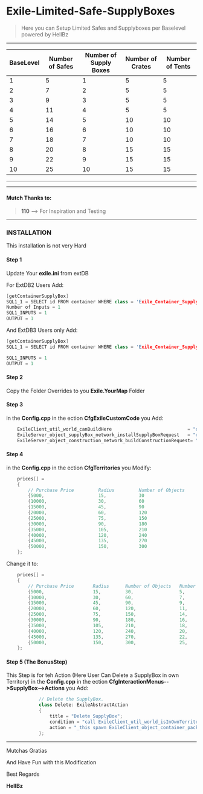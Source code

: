 # Exile-Limited-Safe-SupplyBoxes
>Here you can Setup Limited Safes and Supplyboxes per Baselevel                              
>powered by HellBz
***

BaseLevel | Number of Safes | Number of Supply Boxes| Number of Crates| Number of Tents
------------ | ------------- | ------------- | ------------- | -------------
1 | 5 | 1 | 5 | 5
2 | 7 | 2 | 5 | 5
3 | 9 | 3 | 5 | 5
4 | 11 | 4 | 5 | 5
5 | 14 | 5 | 10 | 10
6 | 16 | 6 | 10 | 10
7 | 18 | 7 | 10 | 10
8 | 20 | 8 | 15 | 15
9 | 22 | 9 | 15 | 15
10 | 25 | 10 | 15 | 15


***


***                                                                                                             
 #### Mutch Thanks to:                                                                                            
 >   **110** --> For Inspiration and Testing                                                    
***
### INSTALLATION

This installation is not very Hard

#### Step 1
Update Your **exile.ini** from extDB

For ExtDB2 Users Add:
```c++
[getContainerSupplyBox]
SQL1_1 = SELECT id FROM container WHERE class = 'Exile_Container_SupplyBox' && territory_id = ?
Number of Inputs = 1
SQL1_INPUTS = 1
OUTPUT = 1
```  

And ExtDB3 Users only Add:
```c++
[getContainerSupplyBox]
SQL1_1 = SELECT id FROM container WHERE class = 'Exile_Container_SupplyBox' && territory_id = ?

SQL1_INPUTS = 1
OUTPUT = 1
```  

#### Step 2
Copy the Folder Overrides to you **Exile.YourMap** Folder

#### Step 3
in the **Config.cpp** in the ection **__CfgExileCustomCode__** you Add:
```c++
    ExileClient_util_world_canBuildHere                            = "overrides\ExileClient_util_world_canBuildHere.sqf";
    ExileServer_object_supplyBox_network_installSupplyBoxRequest   = "overrides\ExileServer_object_supplyBox_network_installSupplyBoxRequest.sqf";
    ExileServer_object_construction_network_buildConstructionRequest= "overrides\ExileServer_object_construction_network_buildConstructionRequest.sqf";
```  

#### Step 4
in the **Config.cpp** in the ection **__CfgTerritories__** you Modify:

```c++
    prices[] = 
    {
        // Purchase Price         Radius         Number of Objects
        {5000,                    15,            30                     }, // Level 1
        {10000,                   30,            60                     }, // Level 2 
        {15000,                   45,            90                     }, // Level 3
        {20000,                   60,            120                    }, // Level 4
        {25000,                   75,            150                    }, // Level 5
        {30000,                   90,            180                    }, // Level 6
        {35000,                   105,           210                    }, // Level 7
        {40000,                   120,           240                    }, // Level 8
        {45000,                   135,           270                    }, // Level 9
        {50000,                   150,           300                    }  // Level 10
    };
``` 

Change it to:

```c++
    prices[] = 
    {
        // Purchase Price       Radius      Number of Objects   Number of Safes     Number of Boxes     Number of Crates    Number of Tents
        {5000,                  15,         30,                 5,                  1                   5                   5                   }, // Level 1
        {10000,                 30,         60,                 7,                  2                   5                   5                   }, // Level 2 
        {15000,                 45,         90,                 9,                  3                   5                   5                   }, // Level 3
        {20000,                 60,         120,                11,                 4                   5                   5                   }, // Level 4
        {25000,                 75,         150,                14,                 5                   10                  10                  }, // Level 5
        {30000,                 90,         180,                16,                 6                   10                  10                  }, // Level 6
        {35000,                 105,        210,                18,                 7                   10                  10                  }, // Level 7
        {40000,                 120,        240,                20,                 8                   15                  15                  }, // Level 8
        {45000,                 135,        270,                22,                 9                   15                  15                  }, // Level 9
        {50000,                 150,        300,                25,                 10                  15                  15                  }  // Level 10
    };
``` 



#### Step 5 **(The BonusStep)**
This Step is for teh Action (Here User Can Delete a SupplyBox in own Territory)
in the **Config.cpp** in the ection **__CfgInteractionMenus-->SupplyBox-->Actions__** you Add:

```c++
            // Delete the SupplyBox.
            class Delete: ExileAbstractAction
            {
                title = "Delete SupplyBox";
                condition = "call ExileClient_util_world_isInOwnTerritory";
                action = "_this spawn ExileClient_object_container_pack";
            };
``` 

***  


Mutchas Gratias

And Have Fun with this Modification


Best Regards

**HellBz**

